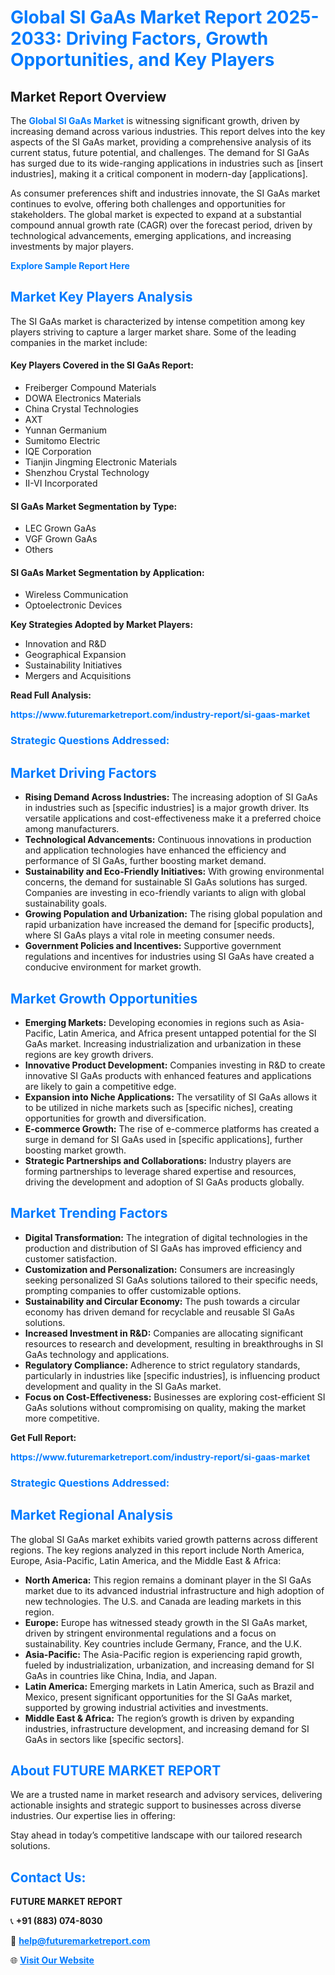 <h1 style="color: #007BFF;">Global SI GaAs Market Report 2025-2033: Driving Factors, Growth Opportunities, and Key Players</h1>

<section id="overview">
<h2>Market Report Overview</h2>
<p>The <a href="https://www.futuremarketreport.com/industry-report/si-gaas-market" style="color: #007BFF; text-decoration: none;"><strong>Global SI GaAs Market</strong></a> is witnessing significant growth, driven by increasing demand across various industries. This report delves into the key aspects of the SI GaAs market, providing a comprehensive analysis of its current status, future potential, and challenges. The demand for SI GaAs has surged due to its wide-ranging applications in industries such as [insert industries], making it a critical component in modern-day [applications].</p>
<p>As consumer preferences shift and industries innovate, the SI GaAs market continues to evolve, offering both challenges and opportunities for stakeholders. The global market is expected to expand at a substantial compound annual growth rate (CAGR) over the forecast period, driven by technological advancements, emerging applications, and increasing investments by major players.</p>
</section>

<section id="overview">
<p><a href="https://www.futuremarketreport.com/request-sample/reportId=115594" style="color: #007BFF; text-decoration: none;"><strong>Explore Sample Report Here</strong></a></p>
</section>

<section id="key-players">
<h2 style="color: #007BFF;">Market Key Players Analysis</h2>
<p>The SI GaAs market is characterized by intense competition among key players striving to capture a larger market share. Some of the leading companies in the market include:</p>
<h4>Key Players Covered in the SI GaAs Report:</h4>
<ul><li>Freiberger Compound Materials</li><li>DOWA Electronics Materials</li><li>China Crystal Technologies</li><li>AXT</li><li>Yunnan Germanium</li><li>Sumitomo Electric</li><li>IQE Corporation</li><li>Tianjin Jingming Electronic Materials</li><li>Shenzhou Crystal Technology</li><li>II-VI Incorporated</li></ul>
<h4>SI GaAs Market Segmentation by Type:</h4>
<ul><li>LEC Grown GaAs</li><li>VGF Grown GaAs</li><li>Others</li></ul>

<h4>SI GaAs Market Segmentation by Application:</h4>
<ul><li>Wireless Communication</li><li>Optoelectronic Devices</li></ul>
<p><strong>Key Strategies Adopted by Market Players:</strong></p>
<ul>
<li>Innovation and R&D</li>
<li>Geographical Expansion</li>
<li>Sustainability Initiatives</li>
<li>Mergers and Acquisitions</li>
</ul>
</section>

<section>
<p><strong>Read Full Analysis: </strong></p><a href="https://www.futuremarketreport.com/industry-report/si-gaas-market" style="color: #007BFF; text-decoration: none;"><strong>https://www.futuremarketreport.com/industry-report/si-gaas-market</strong></a>
<h3 style="color: #007BFF;">Strategic Questions Addressed:</h3>
</section>

<section id="driving-factors">
<h2 style="color: #007BFF;">Market Driving Factors</h2>
<ul>
<li><strong>Rising Demand Across Industries:</strong> The increasing adoption of SI GaAs in industries such as [specific industries] is a major growth driver. Its versatile applications and cost-effectiveness make it a preferred choice among manufacturers.</li>
<li><strong>Technological Advancements:</strong> Continuous innovations in production and application technologies have enhanced the efficiency and performance of SI GaAs, further boosting market demand.</li>
<li><strong>Sustainability and Eco-Friendly Initiatives:</strong> With growing environmental concerns, the demand for sustainable SI GaAs solutions has surged. Companies are investing in eco-friendly variants to align with global sustainability goals.</li>
<li><strong>Growing Population and Urbanization:</strong> The rising global population and rapid urbanization have increased the demand for [specific products], where SI GaAs plays a vital role in meeting consumer needs.</li>
<li><strong>Government Policies and Incentives:</strong> Supportive government regulations and incentives for industries using SI GaAs have created a conducive environment for market growth.</li>
</ul>
</section>

<section id="growth-opportunities">
<h2 style="color: #007BFF;">Market Growth Opportunities</h2>
<ul>
<li><strong>Emerging Markets:</strong> Developing economies in regions such as Asia-Pacific, Latin America, and Africa present untapped potential for the SI GaAs market. Increasing industrialization and urbanization in these regions are key growth drivers.</li>
<li><strong>Innovative Product Development:</strong> Companies investing in R&D to create innovative SI GaAs products with enhanced features and applications are likely to gain a competitive edge.</li>
<li><strong>Expansion into Niche Applications:</strong> The versatility of SI GaAs allows it to be utilized in niche markets such as [specific niches], creating opportunities for growth and diversification.</li>
<li><strong>E-commerce Growth:</strong> The rise of e-commerce platforms has created a surge in demand for SI GaAs used in [specific applications], further boosting market growth.</li>
<li><strong>Strategic Partnerships and Collaborations:</strong> Industry players are forming partnerships to leverage shared expertise and resources, driving the development and adoption of SI GaAs products globally.</li>
</ul>
</section>

<section id="trending-factors">
<h2 style="color: #007BFF;">Market Trending Factors</h2>
<ul>
<li><strong>Digital Transformation:</strong> The integration of digital technologies in the production and distribution of SI GaAs has improved efficiency and customer satisfaction.</li>
<li><strong>Customization and Personalization:</strong> Consumers are increasingly seeking personalized SI GaAs solutions tailored to their specific needs, prompting companies to offer customizable options.</li>
<li><strong>Sustainability and Circular Economy:</strong> The push towards a circular economy has driven demand for recyclable and reusable SI GaAs solutions.</li>
<li><strong>Increased Investment in R&D:</strong> Companies are allocating significant resources to research and development, resulting in breakthroughs in SI GaAs technology and applications.</li>
<li><strong>Regulatory Compliance:</strong> Adherence to strict regulatory standards, particularly in industries like [specific industries], is influencing product development and quality in the SI GaAs market.</li>
<li><strong>Focus on Cost-Effectiveness:</strong> Businesses are exploring cost-efficient SI GaAs solutions without compromising on quality, making the market more competitive.</li>
</ul>
</section>

<section>
<p><strong>Get Full Report: </strong></p><a href="https://www.futuremarketreport.com/industry-report/si-gaas-market" style="color: #007BFF; text-decoration: none;"><strong>https://www.futuremarketreport.com/industry-report/si-gaas-market</strong></a>
<h3 style="color: #007BFF;">Strategic Questions Addressed:</h3>
</section>


<section id="regional-analysis">
<h2 style="color: #007BFF;">Market Regional Analysis</h2>
<p>The global SI GaAs market exhibits varied growth patterns across different regions. The key regions analyzed in this report include North America, Europe, Asia-Pacific, Latin America, and the Middle East & Africa:</p>
<ul>
<li><strong>North America:</strong> This region remains a dominant player in the SI GaAs market due to its advanced industrial infrastructure and high adoption of new technologies. The U.S. and Canada are leading markets in this region.</li>
<li><strong>Europe:</strong> Europe has witnessed steady growth in the SI GaAs market, driven by stringent environmental regulations and a focus on sustainability. Key countries include Germany, France, and the U.K.</li>
<li><strong>Asia-Pacific:</strong> The Asia-Pacific region is experiencing rapid growth, fueled by industrialization, urbanization, and increasing demand for SI GaAs in countries like China, India, and Japan.</li>
<li><strong>Latin America:</strong> Emerging markets in Latin America, such as Brazil and Mexico, present significant opportunities for the SI GaAs market, supported by growing industrial activities and investments.</li>
<li><strong>Middle East & Africa:</strong> The region’s growth is driven by expanding industries, infrastructure development, and increasing demand for SI GaAs in sectors like [specific sectors].</li>
</ul>
</section>

<footer>
<h2 style="color: #007BFF;">About FUTURE MARKET REPORT</h2>
<p>We are a trusted name in market research and advisory services, delivering actionable insights and strategic support to businesses across diverse industries. Our expertise lies in offering:</p>

<p>Stay ahead in today’s competitive landscape with our tailored research solutions.</p>

<h2 style="color: #007BFF;">Contact Us:</h2>
<p><strong>FUTURE MARKET REPORT</strong></p>
<p>📞 <strong>+91 (883) 074-8030</strong></p>
<p>📧 <strong><a href="mailto:help@futuremarketreport.com" style="color: #007BFF;">help@futuremarketreport.com</a></strong></p>
<p>🌐 <strong><a href="https://www.futuremarketreport.com/" style="color: #007BFF;">Visit Our Website</a></strong></p>
</footer>